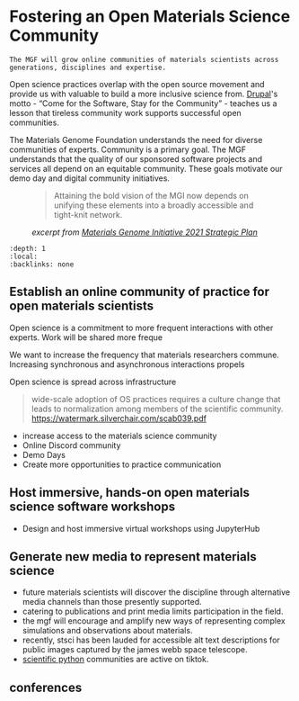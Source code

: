 # Fostering an Open Materials Science Community

```{important}
The MGF will grow online communities of materials scientists across generations, disciplines and expertise.
```

Open science practices overlap with the open source movement and provide us with valuable to build a more inclusive science from. [Drupal](https://www.drupal.org/community "An open source content management system")'s motto - <q>Come for the Software, Stay for the Community</q> - teaches us a lesson that tireless community work supports successful open communities. 

The Materials Genome Foundation understands the need for diverse communities of experts. Community is a primary goal. The MGF understands that the quality of our sponsored software projects and services all depend on an equitable community. These goals motivate our demo day and digital community initiatives.

<figure>
    <blockquote cite=https://www.mgi.gov/sites/default/files/documents/MGI-2021-Strategic-Plan.pdf#page=9> Attaining the bold vision of the MGI now depends on unifying these elements into a broadly accessible
    and tight-knit network.
    </blockquote>
    <figcaption><i>excerpt from <a href=https://www.mgi.gov/sites/default/files/documents/MGI-2021-Strategic-Plan.pdf#page=9>Materials Genome Initiative 2021 Strategic Plan</a></i></figcaption>
</figure>

```{contents} Open community objectives
:depth: 1
:local:
:backlinks: none
```

## Establish an online community of practice for open materials scientists

Open science is a commitment to more frequent interactions with other experts. Work will be shared more freque  

We want to increase the frequency that materials researchers commune. Increasing synchronous and asynchronous interactions propels 

Open science is spread across infrastructure

> wide-scale adoption of OS practices requires a culture change that leads to normalization among members of the scientific community. 
https://watermark.silverchair.com/scab039.pdf

* increase access to the materials science community
* Online Discord community
* Demo Days
* Create more opportunities to practice communication

## Host immersive, hands-on open materials science software workshops



* Design and host immersive virtual workshops using JupyterHub

## Generate new media to represent materials science

* future materials scientists will discover the discipline through alternative media channels than those presently supported.
* catering to publications and print media limits participation in the field.
* the mgf will encourage and amplify new ways of representing complex simulations and observations about materials.
* recently, stsci has been lauded for accessible alt text descriptions for public images captured by the james webb space telescope.
* [scientific python] communities are active on tiktok.

[stsci]: https://www.stsci.edu/communications-and-outreach/news-production
[scientific python]: https://www.tiktok.com/@scientific.python


## conferences